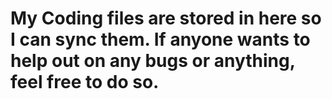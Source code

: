 # My Coding files are stored in here so I can sync them. If anyone wants to help out on any bugs or anything, feel free to do so.
